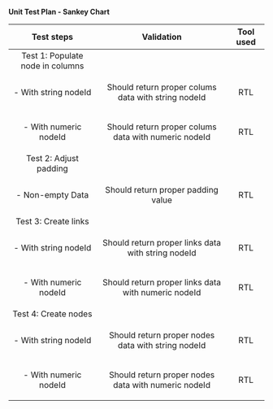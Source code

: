 **Unit Test Plan - Sankey Chart**

|          **Test steps**          |                           **Validation**                           | **Tool used** |
| :------------------------------: | :----------------------------------------------------------------: | :-----------: |
| Test 1: Populate node in columns |                                                                    |               |
|       - With string nodeId       | <p>Should return proper colums data with string nodeId</p><p></p>  |      RTL      |
|      - With numeric nodeId       | <p>Should return proper colums data with numeric nodeId</p><p></p> |      RTL      |
|      Test 2: Adjust padding      |                                                                    |               |
|         - Non-empty Data         |          <p>Should return proper padding value</p><p></p>          |      RTL      |
|       Test 3: Create links       |                                                                    |               |
|       - With string nodeId       |  <p>Should return proper links data with string nodeId</p><p></p>  |      RTL      |
|      - With numeric nodeId       | <p>Should return proper links data with numeric nodeId</p><p></p>  |      RTL      |
|       Test 4: Create nodes       |                                                                    |               |
|       - With string nodeId       |  <p>Should return proper nodes data with string nodeId</p><p></p>  |      RTL      |
|      - With numeric nodeId       | <p>Should return proper nodes data with numeric nodeId</p><p></p>  |      RTL      |
